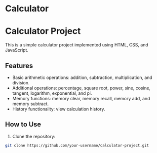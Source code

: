 # Calculator
# Calculator Project

This is a simple calculator project implemented using HTML, CSS, and JavaScript.

## Features

- Basic arithmetic operations: addition, subtraction, multiplication, and division.
- Additional operations: percentage, square root, power, sine, cosine, tangent, logarithm, exponential, and pi.
- Memory functions: memory clear, memory recall, memory add, and memory subtract.
- History functionality: view calculation history.

## How to Use

1. Clone the repository:

```bash
git clone https://github.com/your-username/calculator-project.git
